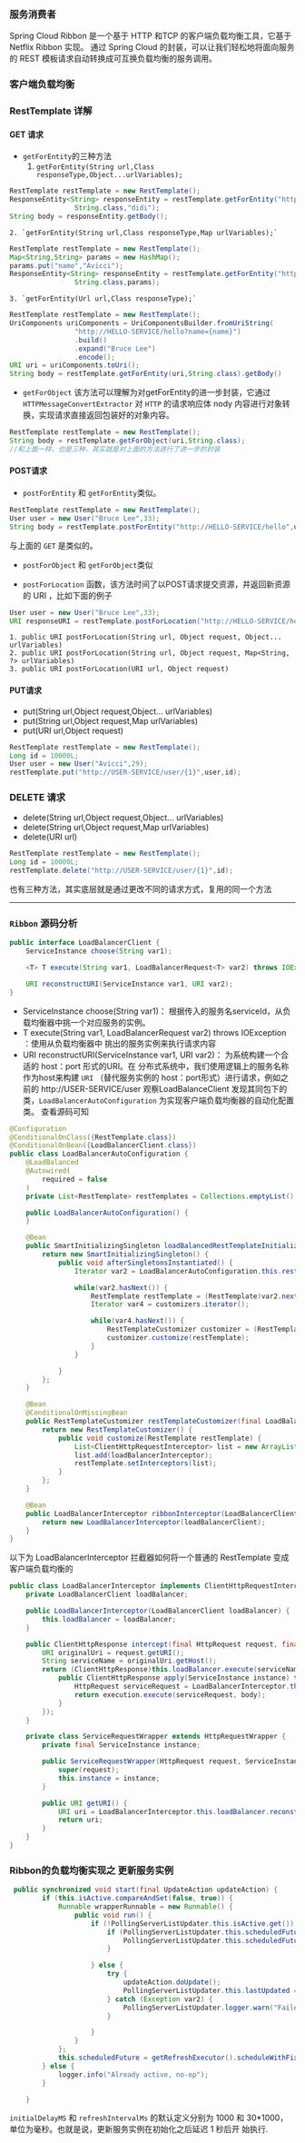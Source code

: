 ### 服务消费者
Spring Cloud Ribbon 是一个基于 HTTP 和TCP 的客户端负载均衡工具，它基于 Netflix Ribbon 实现。
通过 Spring Cloud 的封装，可以让我们轻松地将面向服务的 REST 模板请求自动转换成可互换负载均衡的服务调用。

### 客户端负载均衡

### RestTemplate 详解

#### GET 请求
+ `getForEntity`的三种方法
    1. `getForEntity(String url,Class responseType,Object...urlVariables);`
```java
RestTemplate restTemplate = new RestTemplate();
ResponseEntity<String> responseEntity = restTemplate.getForEntity("http://HELLO-SERVICE/hello/{1}",
                String.class,"didi");
String body = responseEntity.getBody();
```
    2. `getForEntity(String url,Class responseType,Map urlVariables);`
```java
RestTemplate restTemplate = new RestTemplate();
Map<String,String> params = new HashMap();
params.put("name","Avicci");
ResponseEntity<String> responseEntity = restTemplate.getForEntity("http://HELLO-SERVICE/hello?name={name}",
                String.class,params);
```
    3. `getForEntity(Url url,Class responseType);`
```java
RestTemplate restTemplate = new RestTemplate();
UriComponents uriComponents = UriComponentsBuilder.fromUriString(
                "http://HELLO-SERVICE/hello?name={name}")
                .build()
                .expand("Bruce Lee")
                .encode();
URI uri = uriComponents.toUri();
String body = restTemplate.getForEntity(uri,String.class).getBody()
```
+ `getForObject` 该方法可以理解为对getForEntity的进一步封装，它通过 `HTTPMessageConvertExtractor` 对 `HTTP`
的请求响应体 nody 内容进行对象转换，实现请求直接返回包装好的对象内容。
```java
RestTemplate restTemplate = new RestTemplate();
String body = restTemplate.getForObject(uri,String.class);
//和上面一样，也是三种，其实就是对上面的方法进行了进一步的封装
```
#### POST请求
+ `postForEntity` 和 `getForEntity`类似。
```java
RestTemplate restTemplate = new RestTemplate();
User user = new User("Bruce Lee",33);
String body = restTemplate.postForEntity("http://HELLO-SERVICE/hello",user,String.class);
```
与上面的 `GET` 是类似的。
+ `postForObject` 和 `getForObject`类似

+ `postForLocation` 函数，该方法时间了以POST请求提交资源，并返回新资源的 URI ，比如下面的例子
```java
User user = new User("Bruce Lee",33);
URI responseURI = restTemplate.postForLocation("http://HELLO-SERVICE/hello",user);
```
    1. public URI postForLocation(String url, Object request, Object... urlVariables)
    2. public URI postForLocation(String url, Object request, Map<String, ?> urlVariables)
    3. public URI postForLocation(URI url, Object request)
#### PUT请求
+ put(String url,Object request,Object... urlVariables)
+ put(String url,Object request,Map urlVariables)
+ put(URI url,Object request)
```java
RestTemplate restTemplate = new RestTemplate();
Long id = 10000L;
User user = new User("Avicci",29);
restTemplate.put("http://USER-SERVICE/user/{1}",user,id);
```
### DELETE 请求
+ delete(String url,Object request,Object... urlVariables)
+ delete(String url,Object request,Map urlVariables)
+ delete(URI url)
```java
RestTemplate restTemplate = new RestTemplate();
Long id = 10000L;
restTemplate.delete("http://USER-SERVICE/user/{1}",id);
```
也有三种方法，其实底层就是通过更改不同的请求方式，复用的同一个方法

---
### `Ribbon` 源码分析
```java
public interface LoadBalancerClient {
    ServiceInstance choose(String var1);

    <T> T execute(String var1, LoadBalancerRequest<T> var2) throws IOException;

    URI reconstructURI(ServiceInstance var1, URI var2);
}
```
+ ServiceInstance choose(String var1)： 根据传入的服务名serviceId，从负载均衡器中挑一个对应服务的实例。
+ <T> T execute(String var1, LoadBalancerRequest<T> var2) throws IOException ：使用从负载均衡器中
挑出的服务实例来执行请求内容
+ URI reconstructURI(ServiceInstance var1, URI var2)： 为系统构建一个合适的 host：port 形式的URI。在
分布式系统中，我们使用逻辑上的服务名称作为host来构建 `URI` （替代服务实例的 host：port形式）进行请求，例如之前的
http://USER-SERVICE/user
观察LoadBalanceClient 发现其同包下的类，`LoadBalancerAutoConfiguration` 为实现客户端负载均衡器的自动化配置类。
查看源码可知
```java
@Configuration
@ConditionalOnClass({RestTemplate.class})
@ConditionalOnBean({LoadBalancerClient.class})
public class LoadBalancerAutoConfiguration {
    @LoadBalanced
    @Autowired(
        required = false
    )
    private List<RestTemplate> restTemplates = Collections.emptyList();

    public LoadBalancerAutoConfiguration() {
    }

    @Bean
    public SmartInitializingSingleton loadBalancedRestTemplateInitializer(final List<RestTemplateCustomizer> customizers) {
        return new SmartInitializingSingleton() {
            public void afterSingletonsInstantiated() {
                Iterator var2 = LoadBalancerAutoConfiguration.this.restTemplates.iterator();

                while(var2.hasNext()) {
                    RestTemplate restTemplate = (RestTemplate)var2.next();
                    Iterator var4 = customizers.iterator();

                    while(var4.hasNext()) {
                        RestTemplateCustomizer customizer = (RestTemplateCustomizer)var4.next();
                        customizer.customize(restTemplate);
                    }
                }

            }
        };
    }

    @Bean
    @ConditionalOnMissingBean
    public RestTemplateCustomizer restTemplateCustomizer(final LoadBalancerInterceptor loadBalancerInterceptor) {
        return new RestTemplateCustomizer() {
            public void customize(RestTemplate restTemplate) {
                List<ClientHttpRequestInterceptor> list = new ArrayList(restTemplate.getInterceptors());
                list.add(loadBalancerInterceptor);
                restTemplate.setInterceptors(list);
            }
        };
    }

    @Bean
    public LoadBalancerInterceptor ribbonInterceptor(LoadBalancerClient loadBalancerClient) {
        return new LoadBalancerInterceptor(loadBalancerClient);
    }
}
```
以下为 LoadBalancerInterceptor 拦截器如何将一个普通的 RestTemplate 变成客户端负载均衡的
```java
public class LoadBalancerInterceptor implements ClientHttpRequestInterceptor {
    private LoadBalancerClient loadBalancer;

    public LoadBalancerInterceptor(LoadBalancerClient loadBalancer) {
        this.loadBalancer = loadBalancer;
    }

    public ClientHttpResponse intercept(final HttpRequest request, final byte[] body, final ClientHttpRequestExecution execution) throws IOException {
        URI originalUri = request.getURI();
        String serviceName = originalUri.getHost();
        return (ClientHttpResponse)this.loadBalancer.execute(serviceName, new LoadBalancerRequest<ClientHttpResponse>() {
            public ClientHttpResponse apply(ServiceInstance instance) throws Exception {
                HttpRequest serviceRequest = LoadBalancerInterceptor.this.new ServiceRequestWrapper(request, instance);
                return execution.execute(serviceRequest, body);
            }
        });
    }

    private class ServiceRequestWrapper extends HttpRequestWrapper {
        private final ServiceInstance instance;

        public ServiceRequestWrapper(HttpRequest request, ServiceInstance instance) {
            super(request);
            this.instance = instance;
        }

        public URI getURI() {
            URI uri = LoadBalancerInterceptor.this.loadBalancer.reconstructURI(this.instance, this.getRequest().getURI());
            return uri;
        }
    }
}
```
### Ribbon的负载均衡实现之 更新服务实例
```java
 public synchronized void start(final UpdateAction updateAction) {
        if (this.isActive.compareAndSet(false, true)) {
            Runnable wrapperRunnable = new Runnable() {
                public void run() {
                    if (!PollingServerListUpdater.this.isActive.get()) {
                        if (PollingServerListUpdater.this.scheduledFuture != null) {
                            PollingServerListUpdater.this.scheduledFuture.cancel(true);
                        }

                    } else {
                        try {
                            updateAction.doUpdate();
                            PollingServerListUpdater.this.lastUpdated = System.currentTimeMillis();
                        } catch (Exception var2) {
                            PollingServerListUpdater.logger.warn("Failed one update cycle", var2);
                        }

                    }
                }
            };
            this.scheduledFuture = getRefreshExecutor().scheduleWithFixedDelay(wrapperRunnable, this.initialDelayMs, this.refreshIntervalMs, TimeUnit.MILLISECONDS);
        } else {
            logger.info("Already active, no-op");
        }

    }
```
`initialDelayMS` 和 `refreshIntervalMs` 的默认定义分别为 1000 和 30*1000，单位为毫秒。也就是说，更新服务实例在初始化之后延迟 1 秒后开
始执行.
